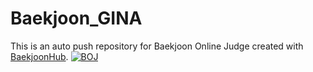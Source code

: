 # Baekjoon_GINA
This is an auto push repository for Baekjoon Online Judge created with [BaekjoonHub](https://github.com/BaekjoonHub/BaekjoonHub).
[![BOJ](https://bojstat.vulcan.site/sk14cj?v=3)](https://www.acmicpc.net/user/wlskrla7)
